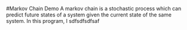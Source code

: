 #Markov Chain Demo
A markov chain is a stochastic process which can predict future states of a system given the current state of the same system. In this program, I sdfsdfsdfsaf
